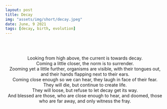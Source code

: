 ```yaml
---
layout: post
title: Decay
img: "assets/img/short/decay.jpeg"
date: June, 9 2021
tags: [decay, birth, evolution]
---
```


<br><br>
<div align="center">
Looking from high above, the current is towards decay.<br>
Coming a little closer, the norm is to surrender. <br>
Zooming yet a little further, organisms are visible, with their tongues out, and their hands flapping next to their ears.<br>
Coming close enough so we can hear, they laugh in face of their fear. <br>
They will die, but continue to create life. <br>  
They will loose, but refuse to let decay get its way.<br>
And blessed are those, who are close enough to hear, and doomed, those who are far away, and only witness the fray.<br>
  
</div>
<br><br>
<br><br>
<br><br>
<br><br>
<br><br>
<br><br>
